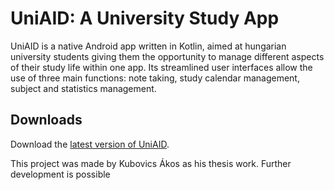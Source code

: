 # UniAID: A University Study App
UniAID is a native Android app written in Kotlin, aimed at hungarian university students giving them the opportunity to manage different aspects of their study life within one app. Its streamlined user interfaces allow the use of three main functions: note taking, study calendar management, subject and statistics management.

## Downloads

Download the [latest version of UniAID](https://github.com/kubovicsakos/UniAID/releases/latest).


This project was made by Kubovics Ákos as his thesis work. Further development is possible
